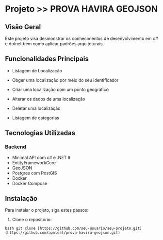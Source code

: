 # Projeto >> PROVA HAVIRA GEOJSON

## Visão Geral

Este projeto visa desmonstrar os conhecimentos de desenvolvimento em c# e dotnet bem como aplicar padrões arquiteturais.

## Funcionalidades Principais

- Listagem de Localização
- Obger uma localização por meio do seu identificador
- Criar uma localização com um ponto geográfico
- Alterar os dados de uma localização
- Deletar uma localização

- Listagem de categorias 

## Tecnologias Utilizadas

### Backend
- Minimal API com c# e .NET 9
- EntityFrameworkCore
- GeoJSON
- Postgres com PostGIS
- Docker
- Docker Compose

## Instalação

Para instalar o projeto, siga estes passos:

1. Clone o repositório:

```bash git clone [https://github.com/seu-usuario/seu-projeto.git](https://github.com/apmleal/prova-havira-geojson.git)```
